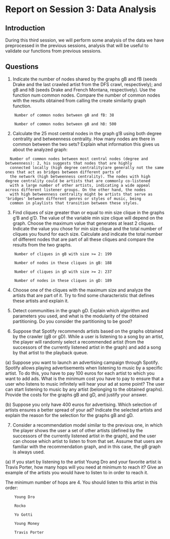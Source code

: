 # Report on Session 3: Data Analysis

## Introduction
During this third session, we will perform some analysis of the data we have preprocessed in  the previous sessions, analysis that will be useful to validate our functions from previous sessions.

## Questions

1. Indicate the number of nodes shared by the graphs gB and fB (seeds Drake and the last crawled artist from the DFS crawl, respectively); and gB and hB (seeds Drake and French Montana, respectively). Use the function num common nodes. Compare the number of common nodes with the results obtained from calling the create similarity graph function.
```
    Number of common nodes between gB and fB: 38

    Number of common nodes between gB and hB: 500
```

2. Calculate the 25 most central nodes in the graph g′B using both degree centrality and betweenness centrality. How many nodes are there in common between the two sets? Explain what information this gives us about the analyzed graph:

```
  Number of common nodes between most central nodes (degree and betweenness): 2, his suggests that nodes that are highly 
  connected locally (high degree centrality)are generally not the same ones that act as bridges between different parts of
  the network (high betweenness centrality). The nodes with high degree centrality could be artists that are commonly co-listened
  with a large number of other artists, indicating a wide appeal across different listener groups. On the other hand, the nodes
  with high betweenness centrality might be artists that serve as 'bridges' between different genres or styles of music, being
  common in playlists that transition between these styles.
```

3. Find cliques of size greater than or equal to min size clique in the graphs g’B and g′D. The value of the variable min size clique will depend on the graph. Choose the maximum value that generates at least 2 cliques. Indicate the value you chose for min size clique and the total number of cliques you found for each size. Calculate and indicate the total number of different nodes that are part of all these cliques and compare the results from the two graphs.
```
    Number of cliques in gB with size >= 2: 199

    Number of nodes in these cliques in gB: 188

    Number of cliques in gD with size >= 2: 237

    Number of nodes in these cliques in gD: 189
```
4. Choose one of the cliques with the maximum size and analyze the artists that are part of it. Try to find some characteristic that defines these artists and explain it.


5. Detect communities in the graph gD. Explain which algorithm and parameters you used, and what is the modularity of the obtained partitioning. Do you consider the partitioning to be good?


6. Suppose that Spotify recommends artists based on the graphs obtained by the crawler (gB or gD). While a user is listening to a song by an artist, the player will randomly select a recommended artist (from the successors of the currently listened artist in the graph) and add a song by that artist to the playback queue.

(a) Suppose you want to launch an advertising campaign through Spotify. Spotify
allows playing advertisements when listening to music by a specific artist. To do this, you have to pay 100 euros for each artist to which you want to add ads. What is the minimum cost you have to pay to ensure that a user who listens to music infinitely will hear your ad at some point? The user can start listening to music by any artist (belonging to the obtained graphs). Provide the costs for the graphs gB and gD, and justify your answer.

(b) Suppose you only have 400 euros for advertising. Which selection of artists ensures a better spread of your ad? Indicate the selected artists and explain the reason for the selection for the graphs gB and gD.

7. Consider a recommendation model similar to the previous one, in which the player shows the user a set of other artists (defined by the successors of the currently listened artist in the graph), and the user can choose which artist to listen to from that set. Assume that users are familiar with the recommendation graph, and in this case, the gB graph is always used.

(a) If you start by listening to the artist Young Dro and your favorite artist is Travis Porter, how many hops will you need at minimum to reach it? Give an example of the artists you would have to listen to in order to reach it.

  The minimum number of hops are 4. You should listen to this artist in this order:
```   
    Young Dro
    
    Rocko
    
    Yo Gotti
    
    Young Money
    
    Travis Porter
```  
